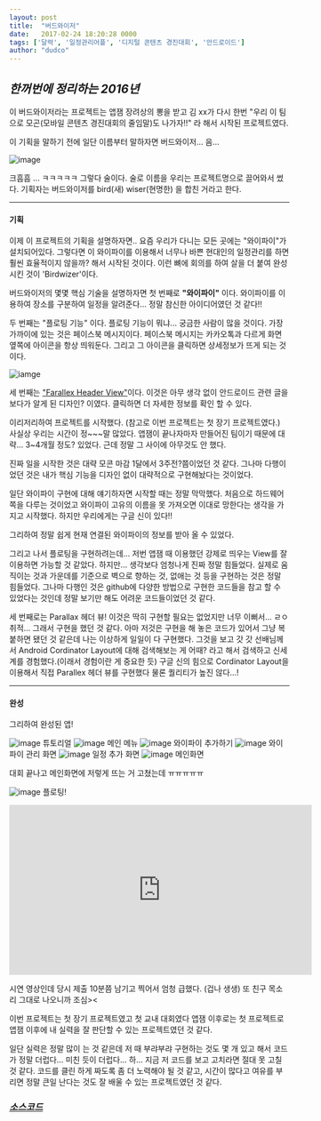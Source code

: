 ```yaml
---
layout: post
title:  "버드와이저"
date:   2017-02-24 18:20:28 0000
tags: ['달력', '일정관리어플', '디지털 콘텐츠 경진대회', '안드로이드']
author: "dudco"
---
```


## *한꺼번에 정리하는 2016년* ##

이 버드와이저라는 프로젝트는 앱잼 장려상의 뽕을 받고 김 xx가 다시 한번
"우리 이 팀으로 모곤(모바일 콘텐츠 경진대회의 줄임말)도 나가자!!" 라 해서 시작된 프로젝트였다.

이 기획을 말하기 전에 일단 이름부터 말하자면 버드와이저...  음...

![image](http://postfiles1.naver.net/MjAxNzAxMTJfMjM1/MDAxNDg0MjMwMDU0MTQx.bMwgt2PG5rIhXEiTAyIOt3ry9oget-rniOCpFjpdfwUg.sPTxdu9YL-NDbXTP86yUykaGoidWbHC04iFtTlp-vgEg.PNG.dudco1129/%EC%8A%A4%ED%81%AC%EB%A6%B0%EC%83%B7_2017-01-12_%EC%98%A4%ED%9B%84_11.07.16.png?type=w773)

크흠흠 ... ㅋㅋㅋㅋㅋ 그렇다 술이다. 술로 이름을 우리는 프로젝트명으로 끌어와서 썼다.
기획자는 버드와이저를 bird(새) wiser(현명한) 을 합친 거라고 한다.
***
#### 기획 ####
이제 이 프로젝트의 기획을 설명하자면..
요즘 우리가 다니는 모든 곳에는 "와이파이"가 설치되어있다. 그렇다면 이 와이파이를 이용해서 너무나 바쁜 현대인의 일정관리를 하면 훨씬 효율적이지 않을까? 해서 시작된 것이다. 이런 뼈에 회의를 하여 살을 더 붙여 완성시킨 것이 'Birdwizer'이다.

버드와이저의 몇몇 핵심 기술을 설명하자면 첫 번째로 **"와이파이"** 이다.
와이파이를 이용하여 장소를 구분하여 일정을 알려준다... 정말 참신한 아이디어였던 것 같다!!

두 번째는 "플로팅 기능" 이다.
플로팅 기능이 뭐냐... 궁금한 사람이 많을 것이다. 가장 가까이에 있는 것은 페이스북 메시지이다.
페이스북 메시지는 카카오톡과 다르게 화면 옆쪽에 아이콘을 항상 띄워둔다. 그리고 그 아이콘을 클릭하면 상세정보가 뜨게 되는 것이다.

![iamge](http://postfiles2.naver.net/MjAxNzAxMTJfMzIg/MDAxNDg0MjMxNDE4MjY5.ApgULJ3mshLi8BfOpW-EJr1Z6GRG3D9jdrK6ucN6k5Qg.PBjhcaTnc3XbM7NQypC3SNhZrBGDplMUXCUkNNhcTQsg.GIF.dudco1129/1-nXWx3gEVPpIRstANlLpzew.gif?type=w773)

세 번째는 ["Farallex Header View"](http://www.kmshack.kr/2014/05/android-parallaxheaderviewpager-%ec%bd%94%eb%93%9c%ea%b3%b5%ea%b0%9c/)이다.
이것은 아무 생각 없이 안드로이드 관련 글을 보다가  알게 된 디자인? 이였다.
클릭하면 더 자세한 정보를 확인 할 수 있다.

이리저리하여 프로젝트를 시작했다. (참고로 이번 프로젝트는 첫 장기 프로젝트였다.)
사실상 우리는 시간이 정~~~말 많았다. 앱잼이 끝나자마자 만들어진 팀이기 때문에 대략... 3~4개월 정도? 있었다. 근데 정말 그 사이에 아무것도 안 했다.

진짜 일을 시작한 것은 대략 모콘 마감 1달에서 3주전?쯤이었던 것 같다. 그나마 다행이었던 것은 내가 핵심 기능을 디자인 없이 대략적으로 구현해놨다는 것이었다.

일단 와이파이 구현에 대해 얘기하자면 시작할 때는 정말 막막했다. 처음으로 하드웨어 쪽을 다루는 것이었고 와이파이 고유의 이름을 못 가져오면 이대로 망한다는 생각을 가지고 시작했다.
하지만 우리에게는 구글 신이 있다!!

그리하여 정말 쉽게 현재 연결된 와이파이의 정보를 받아 올 수 있었다.

그리고 나서 플로팅을 구현하려는데... 저번 앱잼 때 이용했던 강제로 띄우는 View를 잘 이용하면 가능할 것 같았다. 하지만... 생각보다 엄청나게 진짜 정말 힘들었다. 실제로 움직이는 것과 가운데를 기준으로 벽으로 향하는 것, 없애는 것 등을 구현하는 것은 정말 힘들었다. 그나마 다행인 것은 github에 다양한 방법으로 구현한 코드들을 참고 할 수 있었다는 것인데 정말 보기만 해도 어려운 코드들이었던 것 같다.

세 번째로는  Parallax 헤더 뷰! 이것은 딱히 구현할 필요는 없었지만 너무 이뻐서... ㄹㅇ취적...
그래서 구현을 했던 것 같다. 아마 저것은 구현을 해 놓은 코드가 있어서 그냥 복붙하면 됐던 것 같은데 나는 이상하게 일일이 다 구현했다. 그것을 보고 갓 갓 선배님께서 Android Cordinator Layout에 대해 검색해보는 게 어때? 라고 해서 검색하고 신세계를 경험했다.(이래서 경험이란 게 중요한 듯)
구글 신의 힘으로 Cordinator Layout을 이용해서 직접 Parallex 헤더 뷰를 구현했다 물론 퀄리티가 높진 않다...!
***
#### 완성 ####
그리하여 완성된 앱!

![image](http://postfiles6.naver.net/MjAxNzAxMTJfMjM2/MDAxNDg0MjMyOTk2OTQ5.6Mri-cBnH_Nc62y6KV95OykP47t8MI-MFMGliHbPdCsg.HM0hghmpwq1X7N20KufRPyya3JvGcNAuI8Ms5ZwrbsAg.PNG.dudco1129/%EC%8A%A4%ED%81%AC%EB%A6%B0%EC%83%B7_2017-01-12_%EC%98%A4%ED%9B%84_11.51.27.png?type=w773)
튜토리얼
![image](http://postfiles11.naver.net/MjAxNzAxMTJfNzMg/MDAxNDg0MjMyOTk2ODUw.kTuahrihTdP8nrusk8Em4KDSiGfGt3fBwCdwfva9vJsg.KZbLUCNlL5uhsLdfIsFd4DJWx7ihcGGrM-r1YgLMWSEg.PNG.dudco1129/%EC%8A%A4%ED%81%AC%EB%A6%B0%EC%83%B7_2017-01-12_%EC%98%A4%ED%9B%84_11.51.35.png?type=w773)
메인 메뉴
![image](http://postfiles9.naver.net/MjAxNzAxMTJfMzkg/MDAxNDg0MjMyOTk2OTg2.j4h5LunEFi9SyxwJROmmkvnF6C1xs6qLCWl6OzN_orYg.vTI-Y389Kv914wfpNiX8tJT2D1KW7VA6yMBVeXHZsAEg.PNG.dudco1129/%EC%8A%A4%ED%81%AC%EB%A6%B0%EC%83%B7_2017-01-12_%EC%98%A4%ED%9B%84_11.51.50.png?type=w773)
와이파이 추가하기
![image](http://postfiles3.naver.net/MjAxNzAxMTJfMjUx/MDAxNDg0MjMzMDA0OTYy.PzpUFCZ8t_lu44p4iP8gnIE_-SkTFO14nrkfe2x1tA4g.NYvAyFRzyIuH7PuHV272i00IpruxaxxOGbwwgytbPeAg.PNG.dudco1129/%EC%8A%A4%ED%81%AC%EB%A6%B0%EC%83%B7_2017-01-12_%EC%98%A4%ED%9B%84_11.52.01.png?type=w773)
와이파이 관리 화면
![image](http://postfiles9.naver.net/MjAxNzAxMTJfNjcg/MDAxNDg0MjMzMDA1Mzc4._9W5m5apkJOE6oBqsyNGLBcJJ6BaL9TRyykcekEKfOEg.v7X9C7LCEezpCZIRV24xhIkAX3z1nmdDBNsip_46_88g.PNG.dudco1129/%EC%8A%A4%ED%81%AC%EB%A6%B0%EC%83%B7_2017-01-12_%EC%98%A4%ED%9B%84_11.52.32.png?type=w773)
일정 추가 화면
![image](http://postfiles14.naver.net/MjAxNzAxMTJfMjU3/MDAxNDg0MjMzMDA0OTk4.A89EVkgnJIeSnCJzFvg6VokSjUchJyz99djTPwXx_tcg.fqZsVZfhles-S7aQ73nnr-jC7bDfsOMHKS9f8aVk6csg.PNG.dudco1129/%EC%8A%A4%ED%81%AC%EB%A6%B0%EC%83%B7_2017-01-12_%EC%98%A4%ED%9B%84_11.52.45.png?type=w773)
메인화면

대회 끝나고 메인화면에 저렇게 뜨는 거 고쳤는데 ㅠㅠㅠㅠㅠ

![image](http://postfiles6.naver.net/MjAxNzAxMTJfMTk3/MDAxNDg0MjMzMDA2OTQ0.46t8WNSV6wPXAlI-vbYbKVqwLlNNwZs2T4GGjJDOHUkg.r-s1qM1046VYFkwPCT1_Vax9t9AXRpFGu11AfxTx19kg.PNG.dudco1129/%EC%8A%A4%ED%81%AC%EB%A6%B0%EC%83%B7_2017-01-12_%EC%98%A4%ED%9B%84_11.52.22.png?type=w773)
플로팅!

<iframe width="544" height="306" src="http://serviceapi.nmv.naver.com/flash/convertIframeTag.nhn?vid=712E420107E99678FFB364E705C456CBA990&outKey=V12102f37ffba5458812c675b389fa5c322edec5fe6b05b0b717b675b389fa5c322ed" frameborder="no" scrolling="no"></iframe>

시연 영상인데 당시 제출 10분쯤 남기고 찍어서 엄청 급했다. (겁나 생생) 또 친구 목소리 그대로 나오니까 조심><

이번 프로젝트는 첫 장기 프로젝트였고 첫 교내 대회였다 앱잼 이후로는 첫 프로젝트로 앱잼 이후에 내 실력을 잘 판단할 수 있는 프로젝트였던 것 같다.

일단 실력은 정말 많이 는 것 같은데 저 때 부랴부랴 구현하는 것도 몇 개 있고 해서 코드가 정말 더럽다... 미친 듯이 더럽다... 하... 지금 저 코드를 보고 고치라면 절대 못 고칠 것 같다. 코드를 클린 하게 짜도록 좀 더 노력해야 될 것 같고, 시간이 많다고 여유를 부리면 정말 큰일 난다는 것도 잘 배울 수 있는 프로젝트였던 것 같다.

### *[소스코드](https://github.com/dudco/2016MoCon_BirdWiser)* ###
